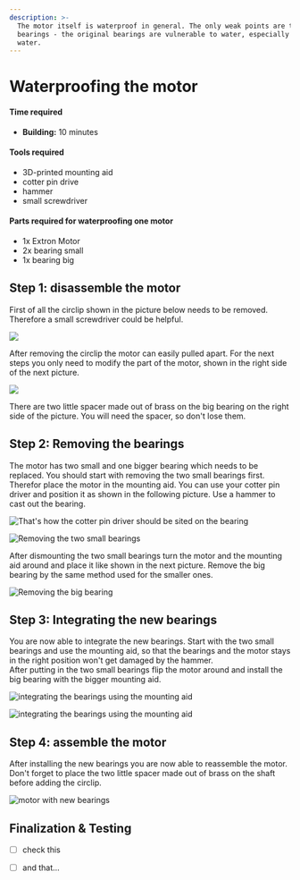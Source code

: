 ```yaml
---
description: >-
  The motor itself is waterproof in general. The only weak points are the
  bearings - the original bearings are vulnerable to water, especially salt
  water.
---
```


# Waterproofing the motor

#### Time required

* **Building:** 10 minutes

#### Tools required

* 3D-printed mounting aid
* cotter pin drive 
* hammer 
* small screwdriver

#### Parts required for waterproofing one motor

* 1x Extron Motor
* 2x bearing small 
* 1x bearing big 

## Step 1: disassemble the motor

First of all the circlip shown in the picture below needs to be removed. Therefore a small screwdriver could be helpful. 

![](../../.gitbook/assets/motorlagerwechsel-sprengring-entfernen.jpg)

After removing the circlip the motor can easily pulled apart. For the next steps you only need to modify the part of the motor, shown in the right side of the next picture. 

![](../../.gitbook/assets/motorlagerwechsel-auseinandergebaut.jpg)

There are two little spacer made out of brass on the big bearing on the right side of the picture. You will need the spacer, so don't lose them. 

## Step 2: Removing the bearings

The motor has two small and one bigger bearing which needs to be replaced. You should start with removing the two small bearings first. Therefor place the motor in the mounting aid. You can use your cotter pin driver and position it as shown in the following picture. Use a hammer to cast out the bearing. 

![That&apos;s how the cotter pin driver should be sited on the bearing  ](../../.gitbook/assets/motorlagerwechsel-platzierung-austreiber.jpg)

![Removing the two small bearings ](../../.gitbook/assets/motorlagerwechsel-kleine-lager-austreiben%20%281%29.jpg)



After dismounting the two small bearings turn the motor and the mounting aid around and place it like shown in the next picture. Remove the big bearing by the same method used for the smaller ones. 

![Removing the big bearing](../../.gitbook/assets/motorlagerwechsel-grosses-lager-austreiben.jpg)



## Step 3: Integrating the new bearings 

You are now able to integrate the new bearings. Start with the two small bearings and use the mounting aid, so that the bearings and the motor stays in the right position won't get damaged by the hammer.   
After putting in the two small bearings flip the motor around and install the big bearing with the bigger mounting aid.

![integrating the bearings using the mounting aid](../../.gitbook/assets/motorlagerwechsel-lager-einbauen.jpg)

![integrating the bearings using the mounting aid](../../.gitbook/assets/motorlagerwechsel-grosses-lager-einbauen.jpg)





## Step 4: assemble the motor

After installing the new bearings you are now able to reassemble the motor. Don't forget to place the two little spacer made out of brass on the shaft before adding the circlip.

![motor with new bearings](../../.gitbook/assets/motorlagerwechsel-neue-lager-eingebauter-zustand.jpg)

## Finalization & Testing



* [ ] check this
* [ ] and that...

